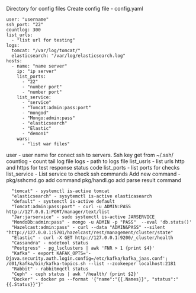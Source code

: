 Directory for config files
Create config file - config.yaml

```
user: "username"
ssh_port: "22"
countlog: 300
list_urls:
  - "list url for testing"
logs:
  tomcat: "/var/log/tomcat/"
  elasticsearch: "/var/log/elasticsearch.log"
hosts:
  - name: "name server"
    ip: "ip server"
    list_ports:
      - "22"
      - "number port"
      - "number port"
    list_service:
      - "service"
      - "Tomcat:admin:pass:port"
      - "mongod"
      - "Mongo:admin:pass"
      - "elasticsearch"
      - "Elastic"
      - "demon1"
    wars:
      - "list war files"
```
user - user name for conect ssh to servers. Ssh key get from ~/.ssh/
countlog - count tail log file
logs - path to logs file
list_usrls - list urls http and https for test response status code
list_ports - list ports for checks
list_service -
  List service to check ssh commands
  Add new command -
   pkg/sshcmd.go add command
   pkg/handl.go add parse result command
```
  "tomcat" - systemctl is-active tomcat
  "elasticsearch" - sysytemctl is-active elasticasearch
  "default" - systemctl is-active default
  "Tomcat:admin:pass:port" - curl -u ADMIN:PASS http://127.0.0.1:PORT/manager/text/list
  "Jar:jarservice" - sudo systemctl is-active JARSERVICE
  "MondoDb:admin:pass" - mongo -u ADMIN -p "PASS"  --eval 'db.stats()'
  "Hazelcast:admin:pass" - curl --data "ADMIN&PASS" --silent "http://127.0.0.1:5701/hazelcast/rest/management/cluster/state"
  "Elastic" - curl -X GET http://127.0.0.1:9200/_cluster/health
  "Cassandra" - nodetool status
  "Postgress" - pg_lsclusters | awk 'FNR > 1 {print $4}'
  "Kafka" - export KAFAK_OPTS='-Djava.security.auth.login.config=/etc/kafka/kafka_jaas.conf'; /d01/kafka/bin/kafka-topics.sh --list --zookeeper localhost:2181
  "Rabbit" - rabbitmqctl status
  "Ceph" - ceph status | awk '/health/ {print $2}'
  "Docker" - docker ps --format '{"name":"{{.Names}}", "status":"{{.Status}}"}'
```